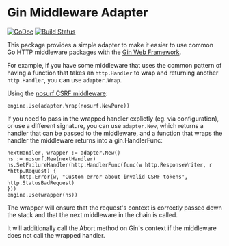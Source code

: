 # Gin Middleware Adapter

[![GoDoc](https://godoc.org/github.com/gwatts/gin-adapter?status.svg)](https://godoc.org/github.com/gwatts/gin-adapter)
[![Build Status](https://travis-ci.org/gwatts/gin-adapter.svg?branch=master)](https://travis-ci.org/gwatts/gin-adapter)


This package provides a simple adapter to make it easier to 
use common Go HTTP middleware packages with the
[Gin Web Framework](https://github.com/gin-gonic/gin/).

For example, if you have some middleware that uses the common pattern of
having a function that takes an `http.Handler` to wrap and returning another
`http.Handler`, you can use `adapter.Wrap`.  

Using the [nosurf CSRF middleware](https://github.com/justinas/nosurf/):

```golang
engine.Use(adapter.Wrap(nosurf.NewPure)) 
```

If you need to pass in the wrapped handler explictly (eg. via configuration),
or use a different signature, you can use `adapter.New`, which returns a
handler that can be passed to the middleware, and a function that wraps
the handler the middleware returns into a gin.HandlerFunc:

```golang
nextHandler, wrapper := adapter.New()
ns := nosurf.New(nextHandler)
ns.SetFailureHandler(http.HandlerFunc(func(w http.ResponseWriter, r *http.Request) {
    http.Error(w, "Custom error about invalid CSRF tokens", http.StatusBadRequest)
}))
engine.Use(wrapper(ns)) 
```

The wrapper will ensure that the request's context is correctly passed down
the stack and that the next middleware in the chain is called.

It will additionally call the Abort method on Gin's context if the middleware
does not call the wrapped handler.
